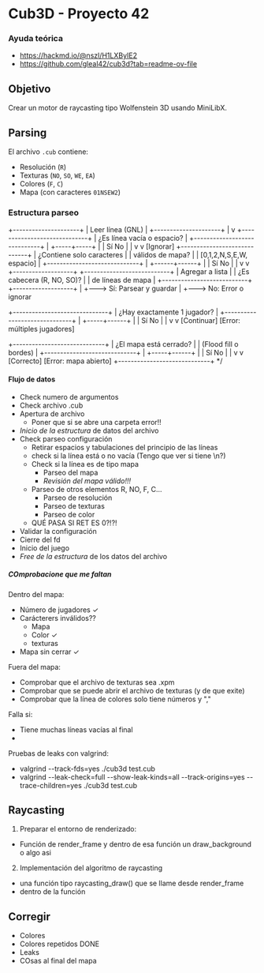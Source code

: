 # Cub3D - Proyecto 42

### Ayuda teórica
- https://hackmd.io/@nszl/H1LXByIE2
- https://github.com/gleal42/cub3d?tab=readme-ov-file

## Objetivo
Crear un motor de raycasting tipo Wolfenstein 3D usando MiniLibX.

## Parsing
El archivo `.cub` contiene:
- Resolución (`R`)
- Texturas (`NO`, `SO`, `WE`, `EA`)
- Colores (`F`, `C`)
- Mapa (con caracteres `01NSEW2`)

### Estructura parseo

+---------------------+
|   Leer línea (GNL)  |
+---------------------+
		  |
		  v
+-----------------------------+
| ¿Es línea vacía o espacio? |
+-----------------------------+
		  |
	+-----+-----+
	|           |
   Sí          No
	|           |
	v           v
[Ignorar]   +-----------------------------+
			| ¿Contiene solo caracteres   |
			| válidos de mapa?           |
			| [0,1,2,N,S,E,W, espacio]    |
			+-----------------------------+
						|
				 +------+------+
				 |             |
				Sí            No
				 |             |
				 v             v
	  +-------------------+  +---------------------------+
	  | Agregar a lista   |  | ¿Es cabecera (R, NO, SO)? |
	  | de líneas de mapa |  +---------------------------+
	  +-------------------+             |
									   +---> Sí: Parsear y guardar
									   |
									   +---> No: Error o ignorar


+------------------------------+
|  ¿Hay exactamente 1 jugador? |
+------------------------------+
		   |
	 +-----+------+
	 |            |
	Sí           No
	 |            |
	 v            v
[Continuar]   [Error: múltiples jugadores]

+-----------------------------+
| ¿El mapa está cerrado?     |
| (Flood fill o bordes)      |
+-----------------------------+
		   |
	 +-----+------+
	 |            |
	Sí           No
	 |            |
	 v            v
[Correcto]    [Error: mapa abierto]
+-----------------------------+ */

#### Flujo de datos

- Check numero de argumentos
- Check archivo .cub
- Apertura de archivo
    - Poner que si se abre una carpeta error!!
- *Inicio de la estructura* de datos del archivo
- Check parseo configuración
    - Retirar espacios y tabulaciones del principio de las líneas
    - check si la línea está o no vacía (Tengo que ver si tiene \n?)
    - Check si la línea es de tipo mapa
        - Parseo del mapa
        - *Revisión del mapa válido!!!*
    - Parseo de otros elementos R, NO, F, C...
        - Parseo de resolución
        - Parseo de texturas
        - Parseo de color
    - QUÉ PASA SI RET ES 0?!?!
- Validar la configuración
- Cierre del fd
- Inicio del juego
- *Free de la estructura* de los datos del archivo


##### COmprobacione que me faltan
Dentro del mapa:
 - Número de jugadores ✓
 - Carácterers inválidos??
    - Mapa
    - Color ✓
    - texturas
 - Mapa sin cerrar ✓

 Fuera del mapa:
 - Comprobar que el archivo de texturas sea .xpm
 - Comprobar que se puede abrir el archivo de texturas (y de que exite)
 - Comprobar que la línea de colores solo tiene números y ","



 Falla si:
 - Tiene muchas líneas vacías al final
 - 



 Pruebas de leaks con valgrind:
 - valgrind --track-fds=yes ./cub3d test.cub 
 - valgrind --leak-check=full --show-leak-kinds=all --track-origins=yes --trace-children=yes ./cub3d test.cub


## Raycasting
1. Preparar el entorno de renderizado:
 - Función de render_frame y dentro de esa función un draw_background o algo asi

2. Implementación del algoritmo de raycasting
 - una función tipo raycasting_draw() que se llame desde render_frame
 - dentro de la función 



## Corregir
- Colores
- Colores repetidos DONE
- Leaks
- COsas al final del mapa
